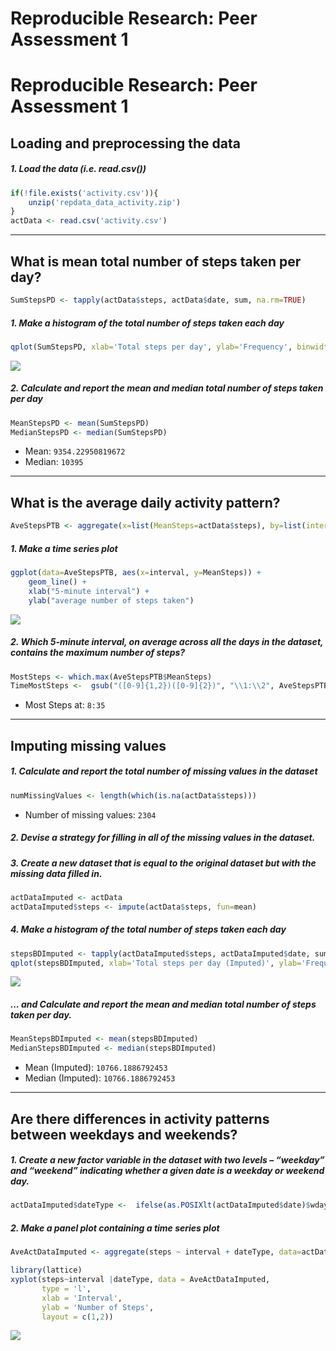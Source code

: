# Reproducible Research: Peer Assessment 1
# Reproducible Research: Peer Assessment 1



## Loading and preprocessing the data
##### 1. Load the data (i.e. read.csv())

```r
if(!file.exists('activity.csv')){
    unzip('repdata_data_activity.zip')
}
actData <- read.csv('activity.csv')
```
-----

## What is mean total number of steps taken per day?

```r
SumStepsPD <- tapply(actData$steps, actData$date, sum, na.rm=TRUE)
```

##### 1. Make a histogram of the total number of steps taken each day

```r
qplot(SumStepsPD, xlab='Total steps per day', ylab='Frequency', binwidth=500)
```

![](PA1_template_files/figure-html/unnamed-chunk-4-1.png)<!-- -->

##### 2. Calculate and report the mean and median total number of steps taken per day

```r
MeanStepsPD <- mean(SumStepsPD)
MedianStepsPD <- median(SumStepsPD)
```
* Mean: `9354.22950819672`
* Median:  `10395`

-----

## What is the average daily activity pattern?

```r
AveStepsPTB <- aggregate(x=list(MeanSteps=actData$steps), by=list(interval=actData$interval), FUN=mean, na.rm=TRUE)
```

##### 1. Make a time series plot

```r
ggplot(data=AveStepsPTB, aes(x=interval, y=MeanSteps)) +
    geom_line() +
    xlab("5-minute interval") +
    ylab("average number of steps taken") 
```

![](PA1_template_files/figure-html/unnamed-chunk-7-1.png)<!-- -->

##### 2. Which 5-minute interval, on average across all the days in the dataset, contains the maximum number of steps?

```r
MostSteps <- which.max(AveStepsPTB$MeanSteps)
TimeMostSteps <-  gsub("([0-9]{1,2})([0-9]{2})", "\\1:\\2", AveStepsPTB[MostSteps,'interval'])
```

* Most Steps at: `8:35`

----

## Imputing missing values
##### 1. Calculate and report the total number of missing values in the dataset 

```r
numMissingValues <- length(which(is.na(actData$steps)))
```

* Number of missing values: `2304`

##### 2. Devise a strategy for filling in all of the missing values in the dataset.
##### 3. Create a new dataset that is equal to the original dataset but with the missing data filled in.

```r
actDataImputed <- actData
actDataImputed$steps <- impute(actData$steps, fun=mean)
```


##### 4. Make a histogram of the total number of steps taken each day 

```r
stepsBDImputed <- tapply(actDataImputed$steps, actDataImputed$date, sum)
qplot(stepsBDImputed, xlab='Total steps per day (Imputed)', ylab='Frequency', binwidth=500)
```

![](PA1_template_files/figure-html/unnamed-chunk-11-1.png)<!-- -->

##### ... and Calculate and report the mean and median total number of steps taken per day. 

```r
MeanStepsBDImputed <- mean(stepsBDImputed)
MedianStepsBDImputed <- median(stepsBDImputed)
```
* Mean (Imputed): `10766.1886792453`
* Median (Imputed):  `10766.1886792453`


----

## Are there differences in activity patterns between weekdays and weekends?
##### 1. Create a new factor variable in the dataset with two levels – “weekday” and “weekend” indicating whether a given date is a weekday or weekend day.


```r
actDataImputed$dateType <-  ifelse(as.POSIXlt(actDataImputed$date)$wday %in% c(0,6), 'weekend', 'weekday')
```

##### 2. Make a panel plot containing a time series plot


```r
AveActDataImputed <- aggregate(steps ~ interval + dateType, data=actDataImputed, mean)

library(lattice)
xyplot(steps~interval |dateType, data = AveActDataImputed, 
       type = 'l',
       xlab = 'Interval',
       ylab = 'Number of Steps',
       layout = c(1,2))
```

![](PA1_template_files/figure-html/unnamed-chunk-14-1.png)<!-- -->
